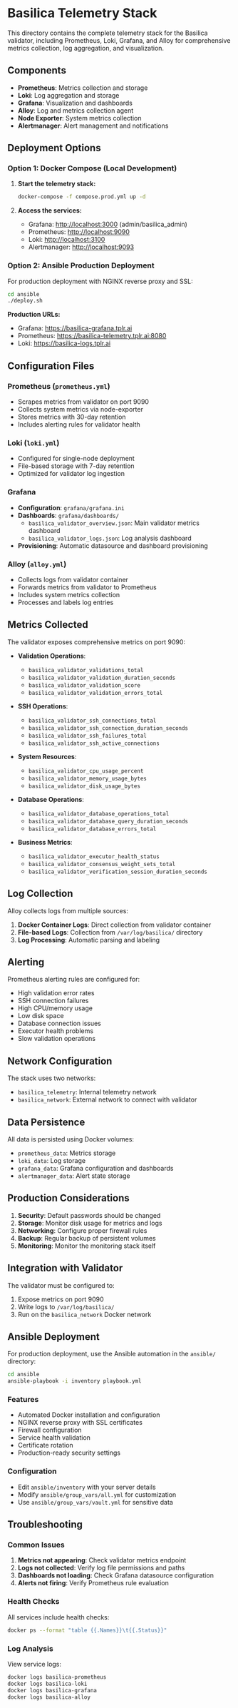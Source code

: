 # Basilica Telemetry Stack

This directory contains the complete telemetry stack for the Basilica validator, including Prometheus, Loki, Grafana, and Alloy for comprehensive metrics collection, log aggregation, and visualization.

## Components

- **Prometheus**: Metrics collection and storage
- **Loki**: Log aggregation and storage
- **Grafana**: Visualization and dashboards
- **Alloy**: Log and metrics collection agent
- **Node Exporter**: System metrics collection
- **Alertmanager**: Alert management and notifications

## Deployment Options

### Option 1: Docker Compose (Local Development)

1. **Start the telemetry stack:**

   ```bash
   docker-compose -f compose.prod.yml up -d
   ```

2. **Access the services:**
   - Grafana: <http://localhost:3000> (admin/basilica_admin)
   - Prometheus: <http://localhost:9090>
   - Loki: <http://localhost:3100>
   - Alertmanager: <http://localhost:9093>

### Option 2: Ansible Production Deployment

For production deployment with NGINX reverse proxy and SSL:

```bash
cd ansible
./deploy.sh
```

**Production URLs:**

- Grafana: <https://basilica-grafana.tplr.ai>
- Prometheus: <https://basilica-telemetry.tplr.ai:8080>
- Loki: <https://basilica-logs.tplr.ai>

## Configuration Files

### Prometheus (`prometheus.yml`)

- Scrapes metrics from validator on port 9090
- Collects system metrics via node-exporter
- Stores metrics with 30-day retention
- Includes alerting rules for validator health

### Loki (`loki.yml`)

- Configured for single-node deployment
- File-based storage with 7-day retention
- Optimized for validator log ingestion

### Grafana

- **Configuration**: `grafana/grafana.ini`
- **Dashboards**: `grafana/dashboards/`
  - `basilica_validator_overview.json`: Main validator metrics dashboard
  - `basilica_validator_logs.json`: Log analysis dashboard
- **Provisioning**: Automatic datasource and dashboard provisioning

### Alloy (`alloy.yml`)

- Collects logs from validator container
- Forwards metrics from validator to Prometheus
- Includes system metrics collection
- Processes and labels log entries

## Metrics Collected

The validator exposes comprehensive metrics on port 9090:

- **Validation Operations**:
  - `basilica_validator_validations_total`
  - `basilica_validator_validation_duration_seconds`
  - `basilica_validator_validation_score`
  - `basilica_validator_validation_errors_total`

- **SSH Operations**:
  - `basilica_validator_ssh_connections_total`
  - `basilica_validator_ssh_connection_duration_seconds`
  - `basilica_validator_ssh_failures_total`
  - `basilica_validator_ssh_active_connections`

- **System Resources**:
  - `basilica_validator_cpu_usage_percent`
  - `basilica_validator_memory_usage_bytes`
  - `basilica_validator_disk_usage_bytes`

- **Database Operations**:
  - `basilica_validator_database_operations_total`
  - `basilica_validator_database_query_duration_seconds`
  - `basilica_validator_database_errors_total`

- **Business Metrics**:
  - `basilica_validator_executor_health_status`
  - `basilica_validator_consensus_weight_sets_total`
  - `basilica_validator_verification_session_duration_seconds`

## Log Collection

Alloy collects logs from multiple sources:

1. **Docker Container Logs**: Direct collection from validator container
2. **File-based Logs**: Collection from `/var/log/basilica/` directory
3. **Log Processing**: Automatic parsing and labeling

## Alerting

Prometheus alerting rules are configured for:

- High validation error rates
- SSH connection failures
- High CPU/memory usage
- Low disk space
- Database connection issues
- Executor health problems
- Slow validation operations

## Network Configuration

The stack uses two networks:

- `basilica_telemetry`: Internal telemetry network
- `basilica_network`: External network to connect with validator

## Data Persistence

All data is persisted using Docker volumes:

- `prometheus_data`: Metrics storage
- `loki_data`: Log storage
- `grafana_data`: Grafana configuration and dashboards
- `alertmanager_data`: Alert state storage

## Production Considerations

1. **Security**: Default passwords should be changed
2. **Storage**: Monitor disk usage for metrics and logs
3. **Networking**: Configure proper firewall rules
4. **Backup**: Regular backup of persistent volumes
5. **Monitoring**: Monitor the monitoring stack itself

## Integration with Validator

The validator must be configured to:

1. Expose metrics on port 9090
2. Write logs to `/var/log/basilica/`
3. Run on the `basilica_network` Docker network

## Ansible Deployment

For production deployment, use the Ansible automation in the `ansible/` directory:

```bash
cd ansible
ansible-playbook -i inventory playbook.yml
```

### Features

- Automated Docker installation and configuration
- NGINX reverse proxy with SSL certificates
- Firewall configuration
- Service health validation
- Certificate rotation
- Production-ready security settings

### Configuration

- Edit `ansible/inventory` with your server details
- Modify `ansible/group_vars/all.yml` for customization
- Use `ansible/group_vars/vault.yml` for sensitive data

## Troubleshooting

### Common Issues

1. **Metrics not appearing**: Check validator metrics endpoint
2. **Logs not collected**: Verify log file permissions and paths
3. **Dashboards not loading**: Check Grafana datasource configuration
4. **Alerts not firing**: Verify Prometheus rule evaluation

### Health Checks

All services include health checks:

```bash
docker ps --format "table {{.Names}}\t{{.Status}}"
```

### Log Analysis

View service logs:

```bash
docker logs basilica-prometheus
docker logs basilica-loki
docker logs basilica-grafana
docker logs basilica-alloy
```

